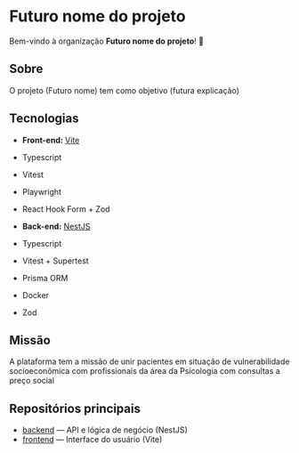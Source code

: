 # Futuro nome do projeto

Bem-vindo à organização **Futuro nome do projeto**! 👋

## Sobre
O projeto (Futuro nome) tem como objetivo (futura explicação)

## Tecnologias

- **Front-end:** [Vite](https://vitejs.dev/)
- Typescript
- Vitest
- Playwright
- React Hook Form + Zod

- **Back-end:** [NestJS](https://nestjs.com/)
- Typescript
- Vitest + Supertest
- Prisma ORM
- Docker
- Zod

## Missão

A plataforma tem a missão de unir pacientes em situação de vulnerabilidade socioeconômica com profissionais da área da Psicologia com consultas a preço social

## Repositórios principais

- [backend](https://github.com/Projeto-Extensao-INFNET/backend) — API e lógica de negócio (NestJS)
- [frontend](https://github.com/Projeto-Extensao-INFNET/frontend) — Interface do usuário (Vite)
